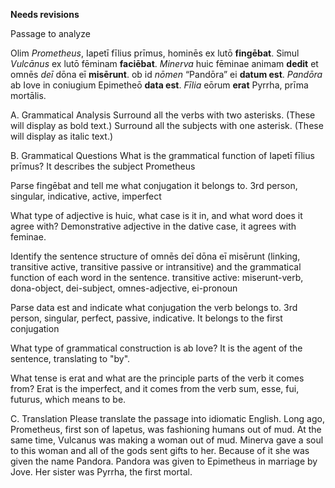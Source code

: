 **Needs revisions**

Passage to analyze

Olim *Prometheus*, Iapetī fīlius prīmus, hominēs ex lutō **fingēbat**.
Simul *Vulcānus* ex lutō fēminam **faciēbat**.
*Minerva* huic fēminae animam **dedit** et omnēs *deī* dōna eī **misērunt**.
ob id *nōmen* “Pandōra” ei **datum est**.
*Pandōra* ab Iove in coniugium Epimetheō **data est**.
*Fīlia* eōrum **erat** Pyrrha, prīma mortālis.

A. Grammatical Analysis
Surround all the verbs with two asterisks. (These will display as bold text.) Surround all the subjects with one asterisk. (These will display as italic text.)


B. Grammatical Questions
What is the grammatical function of Iapetī fīlius prīmus?
It describes the subject Prometheus

Parse fingēbat and tell me what conjugation it belongs to.
3rd person, singular, indicative, active, imperfect

What type of adjective is huic, what case is it in, and what word does it agree with?
Demonstrative adjective in the dative case, it agrees with feminae.

Identify the sentence structure of omnēs deī dōna eī misērunt (linking, transitive active, transitive passive or intransitive) and the grammatical function of each word in the sentence.
transitive active: miserunt-verb, dona-object, dei-subject, omnes-adjective, ei-pronoun

Parse data est and indicate what conjugation the verb belongs to.
3rd person, singular, perfect, passive, indicative. It belongs to the first conjugation

What type of grammatical construction is ab Iove?
 It is the agent of the sentence, translating to "by".

What tense is erat and what are the principle parts of the verb it comes from?
Erat is the imperfect, and it comes from the verb sum, esse, fui, futurus, which means to be.


C. Translation
Please translate the passage into idiomatic English.
Long ago, Prometheus, first son of Iapetus, was fashioning humans out of mud.
At the same time, Vulcanus was making a woman out of mud.
Minerva gave a soul to this woman and all of the gods sent gifts to her.
Because of it she was given the name Pandora.
Pandora was given to Epimetheus in marriage by Jove.
Her sister was Pyrrha, the first mortal.

